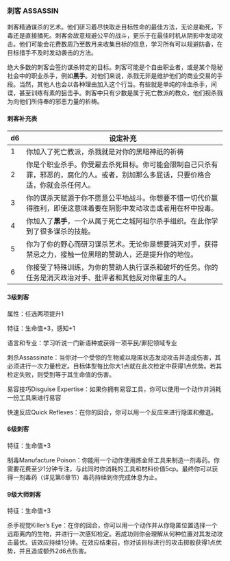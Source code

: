 ### 刺客	ASSASSIN

​		刺客精通谋杀的艺术。他们研习着尽快取走目标性命的最佳方法，无论是勒死，下毒还是直接捅死。刺客会故意规避公平的战斗，更乐于在最佳时机从阴影中发动攻击。他们可能会花费数周乃至数月来收集目标的信息，学习所有可以规避防备，在目标措手不及时发动袭击的方法。

​		绝大多数的刺客会签约谋杀特定的目标。刺客可能是个自由职业者，或是某个隐秘社会中的职业杀手，例如**黑手**。对他们来说，杀戮无非是维护他们的商业交易的手段。当然，其他人也会以各种理由加入这个行当。有些就是单纯的冷血杀手，间谍，甚至训练有素的狙击手。刺客中只有少数是属于死亡教派的教众，他们视杀戮为向他们所侍奉的邪恶力量的祈祷。

#### 刺客补充表

| d6   | 设定补充                                                     |
| ---- | ------------------------------------------------------------ |
| 1    | 你加入了死亡教派，杀戮就是对你的黑暗神祇的祈祷               |
| 2    | 你是个职业杀手。你受雇去杀死目标。你可能会限制自己只杀有罪，邪恶的，腐化的人。或者，别加那么多屁话，只要价格合适，你就会杀任何人。 |
| 3    | 你的谋杀天赋源于你不愿意公平地战斗。你想要不惜一切代价赢得胜利，即使这意味着要在阴影中发动攻击或者用在杯中投毒。 |
| 4    | 你加入了**黑手**，一个从属于死亡之城阿祖尔杀手组织。在此你学到了很多谋杀的技能。 |
| 5    | 你为了你的野心而研习谋杀艺术。无论你是想要消灭对手，获得禁忌之力，接触一位黑暗的赞助人，还是提升你的地位。 |
| 6    | 你接受了特殊训练，为你的赞助人执行谋杀和破坏的任务。你的任务是消灭政治对手、批评者和其他反对你雇主的人。 |

#### 3级刺客

属性：任选两项提升1

特征：生命值+3，感知+1

语言和专业：学习听说一门新语种或获得一项平民/罪犯领域专业

刺杀Assassinate：当你对一个受惊的生物或以隐匿状态发动攻击并造成伤害，其必须进行一次力量检定。目标体型每比你大1点就在此次检定中获得1点优势。若其检定失败，则受到等于其生命值的伤害。

易容技巧Disguise Expertise：如果你拥有易容工具，你可以使用一个动作并消耗一份工具来进行易容

快速反应Quick Reflexes：在你的回合，你可以用一个反应来进行隐匿和撤退。

#### 6级刺客

特征：生命值+3

制毒Manufacture Poison：你能用一个动作使用炼金师工具来制造一剂毒药。你需要花费至少1分钟专注，与此同时你消耗的工具和材料价值5cp。最终你可以获得一剂毒药（详见第6章节）毒药持续到你完成休息为止。

#### 9级大师刺客

特征：生命值+3

杀手视觉Killer’s Eye：在你的回合，你可以用一个动作并从你隐匿位置选择一个远距离内的生物，并进行一次感知检定。若成功则你会理解从何种位置对其发动攻击最优。该效应持续1分钟。在效应结束前，你对该目标进行的攻击掷骰获得1点优势，并且造成额外2d6点伤害。